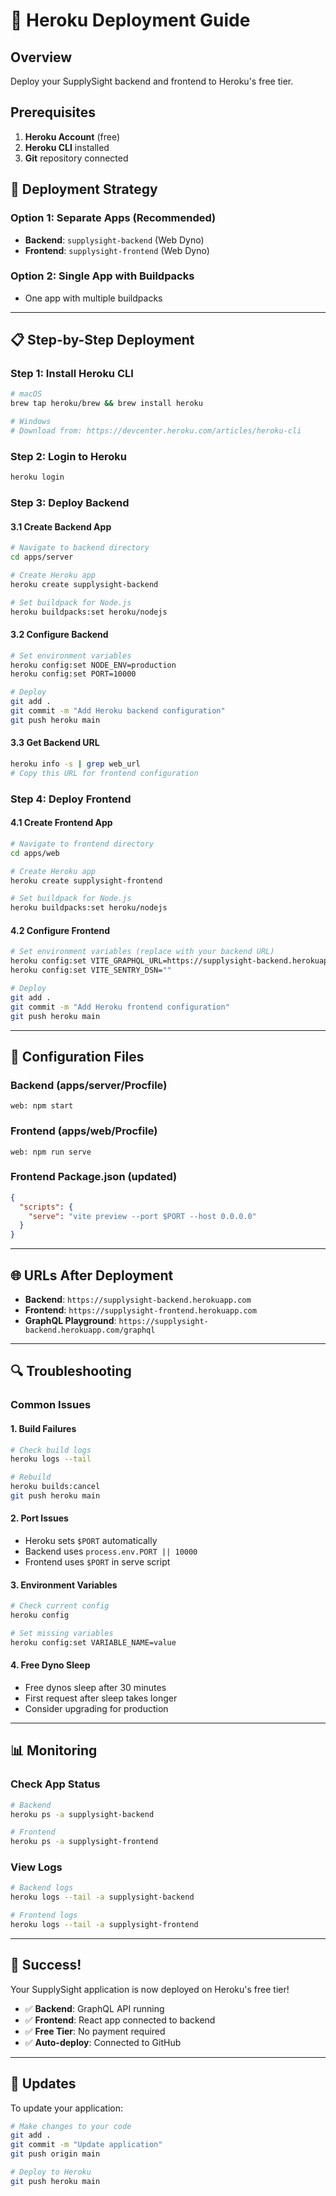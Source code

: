 # 🚀 Heroku Deployment Guide

## Overview
Deploy your SupplySight backend and frontend to Heroku's free tier.

## Prerequisites
1. **Heroku Account** (free)
2. **Heroku CLI** installed
3. **Git** repository connected

## 🎯 Deployment Strategy

### Option 1: Separate Apps (Recommended)
- **Backend**: `supplysight-backend` (Web Dyno)
- **Frontend**: `supplysight-frontend` (Web Dyno)

### Option 2: Single App with Buildpacks
- One app with multiple buildpacks

---

## 📋 Step-by-Step Deployment

### Step 1: Install Heroku CLI
```bash
# macOS
brew tap heroku/brew && brew install heroku

# Windows
# Download from: https://devcenter.heroku.com/articles/heroku-cli
```

### Step 2: Login to Heroku
```bash
heroku login
```

### Step 3: Deploy Backend

#### 3.1 Create Backend App
```bash
# Navigate to backend directory
cd apps/server

# Create Heroku app
heroku create supplysight-backend

# Set buildpack for Node.js
heroku buildpacks:set heroku/nodejs
```

#### 3.2 Configure Backend
```bash
# Set environment variables
heroku config:set NODE_ENV=production
heroku config:set PORT=10000

# Deploy
git add .
git commit -m "Add Heroku backend configuration"
git push heroku main
```

#### 3.3 Get Backend URL
```bash
heroku info -s | grep web_url
# Copy this URL for frontend configuration
```

### Step 4: Deploy Frontend

#### 4.1 Create Frontend App
```bash
# Navigate to frontend directory
cd apps/web

# Create Heroku app
heroku create supplysight-frontend

# Set buildpack for Node.js
heroku buildpacks:set heroku/nodejs
```

#### 4.2 Configure Frontend
```bash
# Set environment variables (replace with your backend URL)
heroku config:set VITE_GRAPHQL_URL=https://supplysight-backend.herokuapp.com/graphql
heroku config:set VITE_SENTRY_DSN=""

# Deploy
git add .
git commit -m "Add Heroku frontend configuration"
git push heroku main
```

---

## 🔧 Configuration Files

### Backend (apps/server/Procfile)
```
web: npm start
```

### Frontend (apps/web/Procfile)
```
web: npm run serve
```

### Frontend Package.json (updated)
```json
{
  "scripts": {
    "serve": "vite preview --port $PORT --host 0.0.0.0"
  }
}
```

---

## 🌐 URLs After Deployment

- **Backend**: `https://supplysight-backend.herokuapp.com`
- **Frontend**: `https://supplysight-frontend.herokuapp.com`
- **GraphQL Playground**: `https://supplysight-backend.herokuapp.com/graphql`

---

## 🔍 Troubleshooting

### Common Issues

#### 1. Build Failures
```bash
# Check build logs
heroku logs --tail

# Rebuild
heroku builds:cancel
git push heroku main
```

#### 2. Port Issues
- Heroku sets `$PORT` automatically
- Backend uses `process.env.PORT || 10000`
- Frontend uses `$PORT` in serve script

#### 3. Environment Variables
```bash
# Check current config
heroku config

# Set missing variables
heroku config:set VARIABLE_NAME=value
```

#### 4. Free Dyno Sleep
- Free dynos sleep after 30 minutes
- First request after sleep takes longer
- Consider upgrading for production

---

## 📊 Monitoring

### Check App Status
```bash
# Backend
heroku ps -a supplysight-backend

# Frontend
heroku ps -a supplysight-frontend
```

### View Logs
```bash
# Backend logs
heroku logs --tail -a supplysight-backend

# Frontend logs
heroku logs --tail -a supplysight-frontend
```

---

## 🎉 Success!

Your SupplySight application is now deployed on Heroku's free tier!

- ✅ **Backend**: GraphQL API running
- ✅ **Frontend**: React app connected to backend
- ✅ **Free Tier**: No payment required
- ✅ **Auto-deploy**: Connected to GitHub

---

## 🔄 Updates

To update your application:
```bash
# Make changes to your code
git add .
git commit -m "Update application"
git push origin main

# Deploy to Heroku
git push heroku main
```
